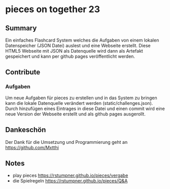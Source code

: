 # pieces on together 23
## Summary

Ein einfaches Flashcard System welches die Aufgaben von einem lokalen Datenspeicher (JSON Datei) auslest und eine Webseite erstellt. Diese HTML5 Webseite mit JSON als Datenquelle wird dann als Artefakt gespeichert und kann per github pages veröffentlicht werden.

## Contribute
### Aufgaben
Um neue Aufgaben für pieces zu erstellen und in das System zu bringen kann die lokale Datenquelle verändert werden (static/challenges.json). Durch hinzufügen eines Eintrages in diese Datei und einen commit wird eine neue Version der Webseite erstellt und als github pages ausgerollt. 

## Dankeschön
Der Dank für die Umsetzung und Programmierung geht an https://github.com/Mxtthi

## Notes
- play pieces https://rstumpner.github.io/pieces/vergabe
- die Spielregeln https://rstumpner.github.io/pieces/Q&A
